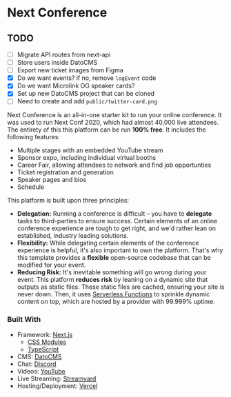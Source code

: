 # Next Conference

## TODO

- [ ] Migrate API routes from next-api
- [ ] Store users inside DatoCMS
- [ ] Export new ticket images from Figma
- [x] Do we want events? if no, remove `logEvent` code
- [x] Do we want Microlink OG speaker cards?
- [x] Set up new DatoCMS project that can be cloned
- [ ] Need to create and add `public/twitter-card.png`

Next Conference is an all-in-one starter kit to run your online conference. It was used to run Next Conf 2020, which had almost 40,000 live attendees. The entirety of this this platform can be run **100% free**. It includes the following features:

- Multiple stages with an embedded YouTube stream
- Sponsor expo, including individual virtual booths
- Career Fair, allowing attendees to network and find job opportunties
- Ticket registration and generation
- Speaker pages and bios
- Schedule

This platform is built upon three principles:

- **Delegation:** Running a conference is difficult – you have to **delegate** tasks to third-parties to ensure success. Certain elements of an online conference experience are tough to get right, and we'd rather lean on established, industry leading solutions.
- **Flexibility:** While delegating certain elements of the conference experience is helpful, it's also important to own the platform. That's why this template provides a **flexible** open-source codebase that can be modified for your event.
- **Reducing Risk:** It's inevitable something will go wrong during your event. This platform **reduces risk** by leaning on a dynamic site that outputs as static files. These static files are cached, ensuring your site is never down. Then, it uses [Serverless Functions]() to sprinkle dynamic content on top, which are hosted by a provider with 99.999% uptime.

### Built With

- Framework: [Next.js]()
  - [CSS Modules]()
  - [TypeScript]()
- CMS: [DatoCMS]()
- Chat: [Discord]()
- Videos: [YouTube]()
- Live Streaming: [Streamyard]()
- Hosting/Deployment: [Vercel]()
